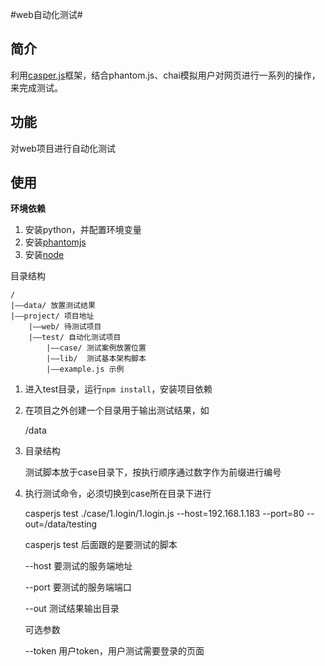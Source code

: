 #web自动化测试#
## 简介 ##
利用[casper.js](http://casperjs.org/)框架，结合phantom.js、chai模拟用户对网页进行一系列的操作，来完成测试。

## 功能 ##
对web项目进行自动化测试

## 使用 ##
**环境依赖**

1. 安装python，并配置环境变量
2. 安装[phantomjs](https://www.npmjs.com/package/phantomjs)
3. 安装[node](https://nodejs.org/en/)


目录结构
	
    /
	|——data/ 放置测试结果
	|——project/ 项目地址
    	|——web/ 待测试项目
		|——test/ 自动化测试项目
			|——case/ 测试案例放置位置
			|——lib/  测试基本架构脚本
			|——example.js 示例


1. 进入test目录，运行`npm install`，安装项目依赖

2. 在项目之外创建一个目录用于输出测试结果，如

    /data

3. 目录结构

    测试脚本放于case目录下，按执行顺序通过数字作为前缀进行编号

4. 执行测试命令，必须切换到case所在目录下进行

    casperjs test ./case/1.login/1.login.js --host=192.168.1.183 --port=80 --out=/data/testing

    casperjs test 后面跟的是要测试的脚本

    --host 要测试的服务端地址

    --port 要测试的服务端端口

    --out 测试结果输出目录

    可选参数

    --token 用户token，用户测试需要登录的页面


    